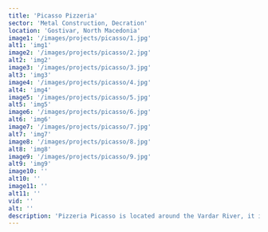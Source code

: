 ```yaml
---
title: 'Picasso Pizzeria'
sector: 'Metal Construction, Decration'
location: 'Gostivar, North Macedonia'
image1: '/images/projects/picasso/1.jpg'
alt1: 'img1'
image2: '/images/projects/picasso/2.jpg'
alt2: 'img2'
image3: '/images/projects/picasso/3.jpg'
alt3: 'img3'
image4: '/images/projects/picasso/4.jpg'
alt4: 'img4'
image5: '/images/projects/picasso/5.jpg'
alt5: 'img5'
image6: '/images/projects/picasso/6.jpg'
alt6: 'img6'
image7: '/images/projects/picasso/7.jpg'
alt7: 'img7'
image8: '/images/projects/picasso/8.jpg'
alt8: 'img8'
image9: '/images/projects/picasso/9.jpg'
alt9: 'img9'
image10: ''
alt10: ''
image11: ''
alt11: ''
vid: ''
alt: ''
description: 'Pizzeria Picasso is located around the Vardar River, it is built with metal construction and high quality sandwich panels, as well as with various metal decorations.'
---
```


